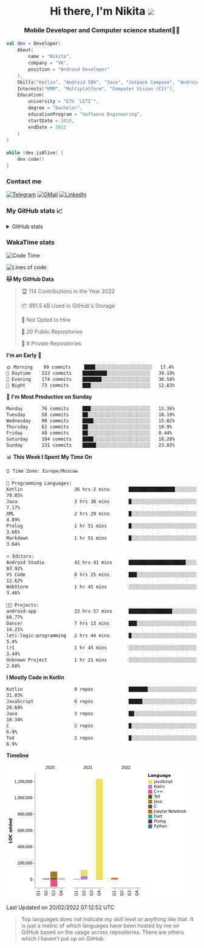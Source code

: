 <h1 align="center">
Hi there, I'm Nikita 
<img src="https://github.com/blackcater/blackcater/raw/main/images/Hi.gif" height="32"/>
</h1>
<h3 align="center">Mobile Developer and Computer science student👨‍💻</h3>

```kotlin
val dev = Developer(
    About(
        name = "Nikita",
        company = "VK",
        position = "Android Developer"
    ),
    Skills("Kotlin", "Android SDK", "Java", "Jetpack Compose", "Android Jetpack"),
    Interests("KMM", "Multiplatform", "Computer Vision (CV)"),
    Education(
        university = "ETU 'LETI'",
        degree = "bachelor",
        educationProgram = "Software Engineering",
        startDate = 2018,
        endDate = 2022
    )
)

while (dev.isAlive) {
    dev.code()
}
```

### Contact me

[![Telegram](https://img.shields.io/badge/Telegram-white?style=for-the-badge&logo=telegram&logoColor=29e9ea)](https://t.me/po4yka)
[![GMail](https://img.shields.io/badge/Gmail-white?style=for-the-badge&logo=gmail&logoColor=d14836)](mailto:pochaev.nik@gmail.com)
[![LinkedIn](https://img.shields.io/badge/linkedin%20-white.svg?&style=for-the-badge&logo=linkedin&logoColor=%230077B5)](https://www.linkedin.com/in/nikita-pochaev-415b5a1a1)

### My GitHub stats 📈

<details>
  <summary>GitHub stats</summary>
  <p align="center">
    <img src="https://github-readme-stats.vercel.app/api?username=po4yka&show_icons=true&theme=dark" />
  </p>
</details>

### WakaTime stats

<!--START_SECTION:waka-->
![Code Time](http://img.shields.io/badge/Code%20Time-2%2C237%20hrs%2011%20mins-blue)

![Lines of code](https://img.shields.io/badge/From%20Hello%20World%20I%27ve%20Written-1%20Million%20lines%20of%20code-blue)

**🐱 My GitHub Data** 

> 🏆 114 Contributions in the Year 2022
 > 
> 📦 891.5 kB Used in GitHub's Storage 
 > 
> 🚫 Not Opted to Hire
 > 
> 📜 20 Public Repositories 
 > 
> 🔑 8 Private Repositories  
 > 
**I'm an Early 🐤** 

```text
🌞 Morning    99 commits     ████░░░░░░░░░░░░░░░░░░░░░   17.4% 
🌆 Daytime    223 commits    █████████░░░░░░░░░░░░░░░░   39.19% 
🌃 Evening    174 commits    ███████░░░░░░░░░░░░░░░░░░   30.58% 
🌙 Night      73 commits     ███░░░░░░░░░░░░░░░░░░░░░░   12.83%

```
📅 **I'm Most Productive on Sunday** 

```text
Monday       76 commits     ███░░░░░░░░░░░░░░░░░░░░░░   13.36% 
Tuesday      58 commits     ██░░░░░░░░░░░░░░░░░░░░░░░   10.19% 
Wednesday    90 commits     ████░░░░░░░░░░░░░░░░░░░░░   15.82% 
Thursday     62 commits     ██░░░░░░░░░░░░░░░░░░░░░░░   10.9% 
Friday       48 commits     ██░░░░░░░░░░░░░░░░░░░░░░░   8.44% 
Saturday     104 commits    ████░░░░░░░░░░░░░░░░░░░░░   18.28% 
Sunday       131 commits    █████░░░░░░░░░░░░░░░░░░░░   23.02%

```


📊 **This Week I Spent My Time On** 

```text
⌚︎ Time Zone: Europe/Moscow

💬 Programming Languages: 
Kotlin                   36 hrs 2 mins       █████████████████░░░░░░░░   70.85% 
Java                     3 hrs 38 mins       █░░░░░░░░░░░░░░░░░░░░░░░░   7.17% 
XML                      2 hrs 29 mins       █░░░░░░░░░░░░░░░░░░░░░░░░   4.89% 
Prolog                   1 hr 51 mins        █░░░░░░░░░░░░░░░░░░░░░░░░   3.66% 
Markdown                 1 hr 51 mins        █░░░░░░░░░░░░░░░░░░░░░░░░   3.64%

🔥 Editors: 
Android Studio           42 hrs 41 mins      █████████████████████░░░░   83.92% 
VS Code                  6 hrs 25 mins       ███░░░░░░░░░░░░░░░░░░░░░░   12.62% 
WebStorm                 1 hr 45 mins        ░░░░░░░░░░░░░░░░░░░░░░░░░   3.46%

🐱‍💻 Projects: 
android-app              33 hrs 57 mins      ████████████████░░░░░░░░░   66.77% 
Dancer                   7 hrs 13 mins       ███░░░░░░░░░░░░░░░░░░░░░░   14.21% 
leti-logic-programming   2 hrs 44 mins       █░░░░░░░░░░░░░░░░░░░░░░░░   5.4% 
lr1                      1 hr 45 mins        ░░░░░░░░░░░░░░░░░░░░░░░░░   3.44% 
Unknown Project          1 hr 21 mins        ░░░░░░░░░░░░░░░░░░░░░░░░░   2.68%

```

**I Mostly Code in Kotlin** 

```text
Kotlin                   9 repos             ███████░░░░░░░░░░░░░░░░░░   31.03% 
JavaScript               6 repos             █████░░░░░░░░░░░░░░░░░░░░   20.69% 
Java                     3 repos             ██░░░░░░░░░░░░░░░░░░░░░░░   10.34% 
C                        2 repos             █░░░░░░░░░░░░░░░░░░░░░░░░   6.9% 
TeX                      2 repos             █░░░░░░░░░░░░░░░░░░░░░░░░   6.9%

```


**Timeline**

![Chart not found](https://raw.githubusercontent.com/po4yka/po4yka/master/charts/bar_graph.png) 


 Last Updated on 20/02/2022 07:12:52 UTC
<!--END_SECTION:waka-->

> Top languages does not indicate my skill level or anything like that. It is just a metric of which languages have been hosted by me on GitHub based on the usage across repositories. There are others which I haven't put up on GitHub.
